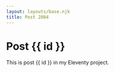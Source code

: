 ```yaml
---
layout: layouts/base.njk
title: Post 2804
---
```


# Post {{ id }}

This is post {{ id }} in my Eleventy project.
